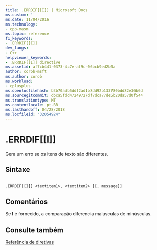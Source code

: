 ```yaml
---
title: .ERRDIF[[I]] | Microsoft Docs
ms.custom: ''
ms.date: 11/04/2016
ms.technology:
- cpp-masm
ms.topic: reference
f1_keywords:
- .ERRDIF[[I]]
dev_langs:
- C++
helpviewer_keywords:
- .ERRDIF[[I]] directive
ms.assetid: af7cb441-0373-4c7e-af9c-06bcb9ed2b0a
author: corob-msft
ms.author: corob
ms.workload:
- cplusplus
ms.openlocfilehash: b3b70adb5ddf2ad1b8dd92b133780bdd82e36b6d
ms.sourcegitcommit: dbca5fdd47249727df7dca77de5b20da57d0f544
ms.translationtype: MT
ms.contentlocale: pt-BR
ms.lasthandoff: 04/28/2018
ms.locfileid: "32054924"
---
```

# <a name="errdifi"></a>.ERRDIF[[I]]
Gera um erro se os itens de texto são diferentes.  
  
## <a name="syntax"></a>Sintaxe  
  
```  
  
.ERRDIF[[I]] <textitem1>, <textitem2> [[, message]]  
```  
  
## <a name="remarks"></a>Comentários  
 Se **I** é fornecido, a comparação diferencia maiusculas de minúsculas.  
  
## <a name="see-also"></a>Consulte também  
 [Referência de diretivas](../../assembler/masm/directives-reference.md)